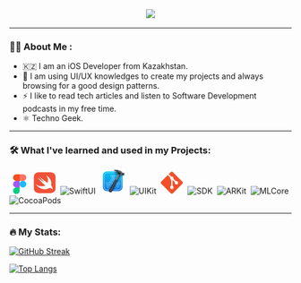<div align="center">
  <img src="https://media.giphy.com/media/qgQUggAC3Pfv687qPC/giphy.gif" width="300"/>
</div>

---

### :technologist: About Me :

- 🇰🇿 I am an iOS Developer from Kazakhstan.
- 🎨 I am using UI/UX knowledges to create my projects and always browsing for a good design patterns.
- ⚡️ I like to read tech articles and listen to Software Development podcasts in my free time.
- ⚛️ Techno Geek.



---

### 🛠️ What I've learned and used in my Projects:

<div>
  <img src="https://github.com/devicons/devicon/blob/master/icons/figma/figma-original.svg" title="Figma" alt="Figma" width="35" height="35"/>&nbsp;
  <img src="https://github.com/devicons/devicon/blob/master/icons/swift/swift-original.svg" title="Swift" alt="Swift" width="40" height="40"/>&nbsp;
  <img src="https://developer.apple.com/assets/elements/icons/swiftui/swiftui-64x64_2x.png" title="SwiftUI" alt="SwiftUI" width="42" height="42"/>&nbsp;
  <img src="https://github.com/devicons/devicon/blob/master/icons/xcode/xcode-original.svg" title="Xcode" alt="Xcode" width="45" height="45"/>&nbsp;
  <img src="https://cdn.iconscout.com/icon/free/png-512/uikit-3629126-3030266.png?f=avif&w=512" title="UIKit" alt="UIKit" width="40" height="40"/>&nbsp;
  <img src="https://github.com/devicons/devicon/blob/master/icons/git/git-original.svg" title="Git" alt="Git" width="40" height="40"/>&nbsp;
  <img src="https://developer.apple.com/assets/elements/icons/sdk-16/sdk-16-128x128_2x.png" title="SDK" alt="SDK" width="40" height="40"/>&nbsp;
  <img src="https://developer.apple.com/assets/elements/icons/arkit/arkit-96x96_2x.png" title="ARKit" alt="ARKit" width="40" height="40"/>&nbsp;
  <img src="https://developer.apple.com/assets/elements/icons/core-ml/core-ml-96x96_2x.png" title="MLCore" alt="MLCore" width="40" height="40"/>&nbsp;
  <img src="https://cdn.iconscout.com/icon/free/png-512/cocoapods-283067.png?f=avif&w=512" title="CocoaPods" alt="CocoaPods" width="40" height="40"/>&nbsp;
 
  
</div>

---

### 🔥 My Stats: 
[![GitHub Streak](https://github-readme-streak-stats.herokuapp.com?user=ana-ge&theme=dark&background=000000)](https://git.io/streak-stats)

[![Top Langs](https://github-readme-stats.vercel.app/api/top-langs/?username=ana-ge&layout=compact&theme=vision-friendly-dark)](https://github.com/anuraghazra/github-readme-stats)
